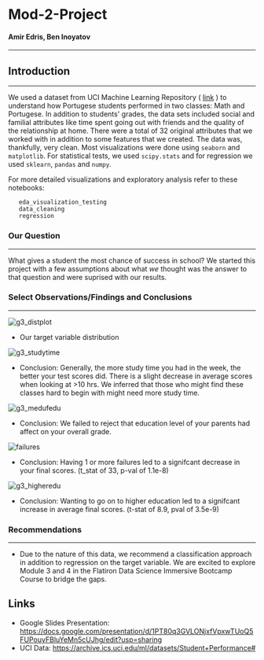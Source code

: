 # Mod-2-Project

#### Amir Edris, Ben Inoyatov
---

## Introduction
---
We used a dataset from UCI Machine Learning Repository ( [link](https://archive.ics.uci.edu/ml/datasets/Student+Performance#) ) to understand how Portugese students performed in two classes: Math and Portugese. In addition to students' grades, the data sets included social and familial attributes like time spent going out with friends and the quality of the relationship at home. There were a total of 32 original attributes that we worked with in addition to some features that we created. The data was, thankfully, very clean. 
Most visualizations were done using ``` seaborn ``` and ``` matplotlib ```. For statistical tests, we used ``` scipy.stats ``` and for regression we used ``` sklearn ```, ``` pandas ``` and ``` numpy ```.

For more detailed visualizations and exploratory analysis refer to these notebooks:
```
   eda_visualization_testing
   data_cleaning
   regression
```

### Our Question 
---
What gives a student the most chance of success in school? We started this project with a few assumptions about what *we* thought was the answer to that question and were suprised with our results. 

###  Select Observations/Findings and Conclusions
---
![g3_distplot](https://user-images.githubusercontent.com/44031998/93031539-a0b37a00-f5f9-11ea-82f5-30e32783a261.png)
- Our target variable distribution

![g3_studytime](https://user-images.githubusercontent.com/44031998/93031557-cd679180-f5f9-11ea-8acd-46db0b2a5bdb.png)
- Conclusion: Generally, the more study time you had in the week, the better your test scores did. There is a slight decrease in average scores when looking at >10 hrs. We inferred that those   who might find these classes hard to begin with might need more study time. 

![g3_medufedu](https://user-images.githubusercontent.com/44031998/93031600-220b0c80-f5fa-11ea-8682-4aadcfb3051d.png)
- Conclusion: We failed to reject that education level of your parents had affect on your overall grade. 

![failures](https://user-images.githubusercontent.com/44031998/93032541-29351900-f600-11ea-864f-3c3f20d7acd6.png)
- Conclusion: Having 1 or more failures led to a signifcant decrease in your final scores. (t_stat of 33, p-val of 1.1e-8)

![g3_higheredu](https://user-images.githubusercontent.com/44031998/93031665-a9f11680-f5fa-11ea-9265-6c2e959ec00f.png)
- Conclusion: Wanting to go on to higher education led to a signifcant increase in average final scores. (t-stat of 8.9, pval of 3.5e-9)

###  Recommendations 
---
- Due to the nature of this data, we recommend a classification approach in addition to regression on the target variable. We are excited to explore Module 3 and 4 in the Flatiron Data Science Immersive Bootcamp Course to bridge the gaps. 
## Links 
- Google Slides Presentation: https://docs.google.com/presentation/d/1PT80q3GVLONjxfVpxwTUoQ5FUPouyFBluYeMn5cUJhg/edit?usp=sharing
- UCI Data: https://archive.ics.uci.edu/ml/datasets/Student+Performance#
